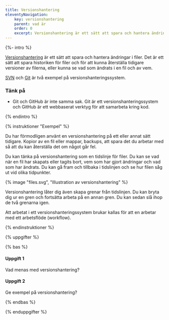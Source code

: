 ```yaml
---
title: Versionshantering
eleventyNavigation:
    key: versionshantering
    parent: vad är
    order: 0
    excerpt: Versionshantering är ett sätt att spara och hantera ändringar i filer.
---
```


{%- intro %}

[Versionshantering](https://sv.wikipedia.org/wiki/Versionshantering) är ett sätt att spara och hantera ändringar i filer. Det är ett sätt att spara historiken för filer och för att kunna återställa tidigare versioner av filerna, eller kunna se vad som ändrats i en fil och av vem.

[SVN](https://sv.wikipedia.org/wiki/Apache_Subversion) och [Git](<https://sv.wikipedia.org/wiki/Git_(datorprogram)>) är två exempel på versionshanteringssystem.

### Tänk på

-   Git och GitHub är inte samma sak. Git är ett versionshanteringssystem och GitHub är ett webbaserat verktyg för att samarbeta kring kod.

{% endintro %}

{% instruktioner "Exempel" %}

Du har förmodligen använt en versionshantering på ett eller annat sätt tidigare. Kopior av en fil eller mappar, backups, att spara det du arbetar med så att du kan återställa det om något går fel.

Du kan tänka på versionshantering som en tidslinje för filer. Du kan se vad när en fil har skapats eller tagits bort, vem som har gjort ändringar och vad som har ändrats. Du kan gå fram och tillbaka i tidslinjen och se hur filen såg ut vid olika tidpunkter.

{% image "files.svg", "Illustration av versionshantering" %}

Versionshantering låter dig även skapa grenar från tidslinjen. Du kan bryta dig ur en gren och fortsätta arbeta på en annan gren. Du kan sedan slå ihop de två grenarna igen.

Att arbetat i ett versionshanteringssystem brukar kallas för att en arbetar med ett arbetsflöde (workflow).

{% endinstruktioner %}

{% uppgifter %}

{% bas %}

#### Uppgift 1

Vad menas med versionshantering?

#### Uppgift 2

Ge exempel på versionshantering?

{% endbas %}

{% enduppgifter %}
